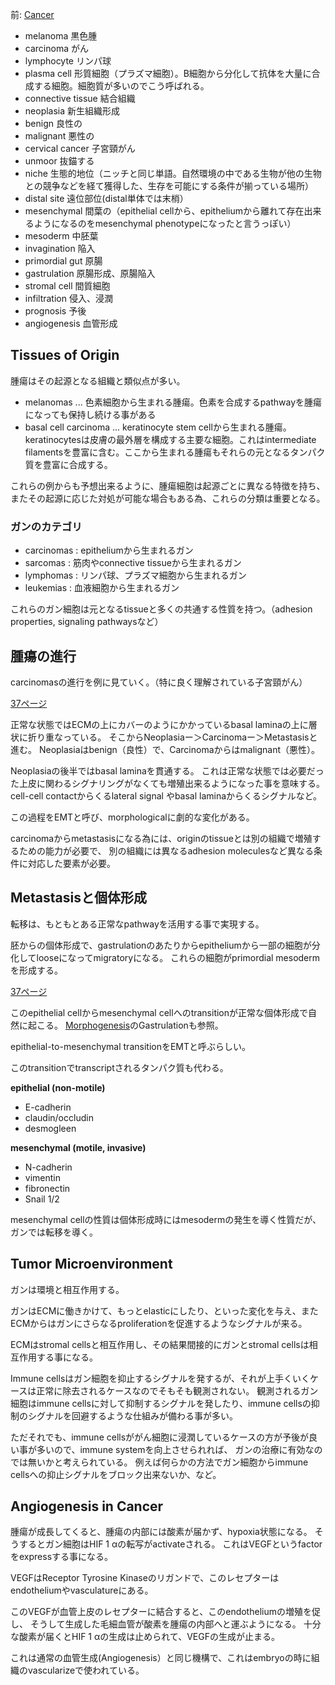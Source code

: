 前: [Cancer](Cancer.md)

- melanoma 黒色腫
- carcinoma がん
- lymphocyte リンパ球
- plasma cell 形質細胞（プラズマ細胞）。B細胞から分化して抗体を大量に合成する細胞。細胞質が多いのでこう呼ばれる。
- connective tissue 結合組織
- neoplasia 新生組織形成
- benign 良性の
- malignant 悪性の
- cervical cancer 子宮頸がん
- unmoor 抜錨する
- niche 生態的地位（ニッチと同じ単語。自然環境の中である生物が他の生物との競争などを経て獲得した、生存を可能にする条件が揃っている場所）
- distal site 遠位部位(distal単体では末梢）
- mesenchymal 間葉の（epithelial cellから、epitheliumから離れて存在出来るようになるのをmesenchymal phenotypeになったと言うっぽい）
- mesoderm 中胚葉
- invagination 陥入
- primordial gut 原腸
- gastrulation 原腸形成、原腸陥入
- stromal cell 間質細胞
- infiltration 侵入、浸潤
- prognosis 予後
- angiogenesis 血管形成

## Tissues of Origin

腫瘍はその起源となる組織と類似点が多い。

- melanomas ... 色素細胞から生まれる腫瘍。色素を合成するpathwayを腫瘍になっても保持し続ける事がある
- basal cell carcinoma ... keratinocyte stem cellから生まれる腫瘍。keratinocytesは皮膚の最外層を構成する主要な細胞。これはintermediate filamentsを豊富に含む。ここから生まれる腫瘍もそれらの元となるタンパク質を豊富に合成する。

これらの例からも予想出来るように、腫瘍細胞は起源ごとに異なる特徴を持ち、
またその起源に応じた対処が可能な場合もある為、これらの分類は重要となる。

### ガンのカテゴリ

- carcinomas : epitheliumから生まれるガン
- sarcomas : 筋肉やconnective tissueから生まれるガン
- lymphomas : リンパ球、プラズマ細胞から生まれるガン
- leukemias : 血液細胞から生まれるガン

これらのガン細胞は元となるtissueと多くの共通する性質を持つ。（adhesion properties, signaling pathwaysなど）

## 腫瘍の進行

carcinomasの進行を例に見ていく。（特に良く理解されている子宮頸がん）

[37ページ](https://karino2.github.io/ImageGallery/CellBiology706x3.html#lg=1&slide=36)

正常な状態ではECMの上にカバーのようにかかっているbasal laminaの上に層状に折り重なっている。
そこからNeoplasiaー＞Carcinomaー＞Metastasisと進む。
Neoplasiaはbenign（良性）で、Carcinomaからはmalignant（悪性）。

Neoplasiaの後半ではbasal laminaを貫通する。
これは正常な状態では必要だった上皮に関わるシグナリングがなくても増殖出来るようになった事を意味する。
cell-cell contactからくるlateral signal やbasal laminaからくるシグナルなど。

この過程をEMTと呼び、morphologicalに劇的な変化がある。

carcinomaからmetastasisになる為には、originのtissueとは別の組織で増殖するための能力が必要で、
別の組織には異なるadhesion moleculesなど異なる条件に対応した要素が必要。

## Metastasisと個体形成

転移は、もともとある正常なpathwayを活用する事で実現する。

胚からの個体形成で、gastrulationのあたりからepitheliumから一部の細胞が分化してlooseになってmigratoryになる。
これらの細胞がprimordial mesodermを形成する。

[37ページ](https://karino2.github.io/ImageGallery/CellBiology706x3.html#lg=1&slide=36)

このepithelial cellからmesenchymal cellへのtransitionが正常な個体形成で自然に起こる。
[Morphogenesis](Morphogenesis.md)のGastrulationも参照。

epithelial-to-mesenchymal transitionをEMTと呼ぶらしい。

このtransitionでtranscriptされるタンパク質も代わる。

**epithelial (non-motile)**

- E-cadherin
- claudin/occludin
- desmogleen

**mesenchymal (motile, invasive)**

- N-cadherin
- vimentin
- fibronectin
- Snail 1/2

mesenchymal cellの性質は個体形成時にはmesodermの発生を導く性質だが、
ガンでは転移を導く。

## Tumor Microenvironment

ガンは環境と相互作用する。

ガンはECMに働きかけて、もっとelasticにしたり、といった変化を与え、またECMからはガンにさらなるproliferationを促進するようなシグナルが来る。

ECMはstromal cellsと相互作用し、その結果間接的にガンとstromal cellsは相互作用する事になる。

Immune cellsはガン細胞を抑止するシグナルを発するが、それが上手くいくケースは正常に除去されるケースなのでそもそも観測されない。
観測されるガン細胞はimmune cellsに対して抑制するシグナルを発したり、immune cellsの抑制のシグナルを回避するような仕組みが備わる事が多い。

ただそれでも、immune cellsががん細胞に浸潤しているケースの方が予後が良い事が多いので、immune systemを向上させられれば、
ガンの治療に有効なのでは無いかと考えられている。
例えば何らかの方法でガン細胞からimmune cellsへの抑止シグナルをブロック出来ないか、など。

## Angiogenesis in Cancer

腫瘍が成長してくると、腫瘍の内部には酸素が届かず、hypoxia状態になる。
そうするとガン細胞はHIF 1 αの転写がactivateされる。
これはVEGFというfactorをexpressする事になる。

VEGFはReceptor Tyrosine Kinaseのリガンドで、このレセプターはendotheliumやvasculatureにある。

このVEGFが血管上皮のレセプターに結合すると、このendotheliumの増殖を促し、
そうして生成した毛細血管が酸素を腫瘍の内部へと運ぶようになる。
十分な酸素が届くとHIF 1 αの生成は止められて、VEGFの生成が止まる。

これは通常の血管生成(Angiogenesis）と同じ機構で、これはembryoの時に組織のvascularizeで使われている。

